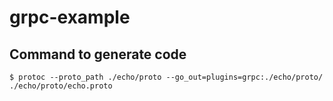 # grpc-example

## Command to generate code

```console
$ protoc --proto_path ./echo/proto --go_out=plugins=grpc:./echo/proto/ ./echo/proto/echo.proto
```
